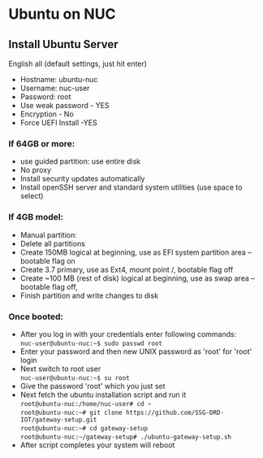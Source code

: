 # Ubuntu on NUC


## Install Ubuntu Server

English all (default settings, just hit enter)

* Hostname: ubuntu-nuc
* Username: nuc-user
* Password: root
* Use weak password - YES
* Encryption - No
* Force UEFI Install -YES


### If 64GB or more:
* use guided partition: use entire disk
* No proxy
* Install security updates automatically
* Install openSSH server and standard system utilities (use space to select)


### If 4GB model:
* Manual partition:
* Delete all partitions 
* Create 150MB logical at beginning, use as EFI system partition area – bootable flag on
* Create 3.7 primary, use as Ext4, mount point /, bootable flag off
* Create ~100 MB (rest of disk) logical at beginning, use as swap area – bootable flag off,
* Finish partition and write changes to disk


### Once booted:
* After you log in with your credentials enter following commands:  
  `nuc-user@ubuntu-nuc:~$ sudo passwd root`  
* Enter your password and then new UNIX password as 'root' for 'root' login  
* Next switch to root user  
  `nuc-user@ubuntu-nuc:~$ su root`  
* Give the password 'root' which you just set  
* Next fetch the ubuntu installation script and run it  
  `root@ubuntu-nuc:/home/nuc-user# cd ~`  
  `root@ubuntu-nuc:~# git clone https://github.com/SSG-DRD-IOT/gateway-setup.git`  
  `root@ubuntu-nuc:~# cd gateway-setup`  
  `root@ubuntu-nuc:~/gateway-setup# ./ubuntu-gateway-setup.sh`  
* After script completes your system will reboot
